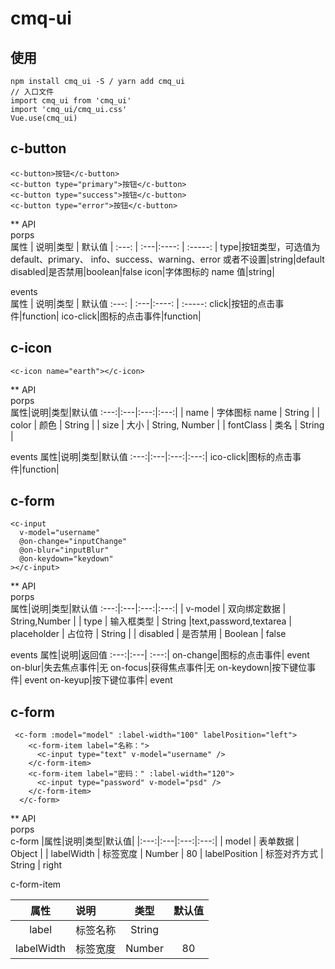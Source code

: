 # cmq-ui

## 使用

```
npm install cmq_ui -S / yarn add cmq_ui
// 入口文件
import cmq_ui from 'cmq_ui'
import 'cmq_ui/cmq_ui.css'
Vue.use(cmq_ui)
```

## c-button

```
<c-button>按钮</c-button>
<c-button type="primary">按钮</c-button>
<c-button type="success">按钮</c-button>
<c-button type="error">按钮</c-button>
```

\*\* API  
porps  
 属性 | 说明|类型 | 默认值
| :---: | :---|:----: | :-----: |
type|按钮类型，可选值为 default、primary、 info、success、warning、error 或者不设置|string|default
disabled|是否禁用|boolean|false
icon|字体图标的 name 值|string|

events  
 属性 | 说明|类型 | 默认值
:---: | :---|:----: | :-----:
click|按钮的点击事件|function|
ico-click|图标的点击事件|function|

## c-icon

```
<c-icon name="earth"></c-icon>
```

\*\* API  
porps  
属性|说明|类型|默认值
:---:|:---|:---:|:---:|
| name | 字体图标 name | String |
| color | 颜色 | String |
| size | 大小 | String, Number |
| fontClass | 类名 | String |

events
属性|说明|类型|默认值
:---:|:---|:---:|:---:|
ico-click|图标的点击事件|function|

## c-form

```
<c-input
  v-model="username"
  @on-change="inputChange"
  @on-blur="inputBlur"
  @on-keydown="keydown"
></c-input>
```

\*\* API  
porps  
属性|说明|类型|默认值
:---:|:---|:---:|:---:|
| v-model | 双向绑定数据 | String,Number |
| type | 输入框类型 | String |text,password,textarea
| placeholder | 占位符 | String |
| disabled | 是否禁用 | Boolean | false

events
属性|说明|返回值
:---:|:---| :---:|
on-change|图标的点击事件| event
on-blur|失去焦点事件|无
on-focus|获得焦点事件|无
on-keydown|按下键位事件| event
on-keyup|按下键位事件| event

## c-form

```
 <c-form :model="model" :label-width="100" labelPosition="left">
    <c-form-item label="名称：">
      <c-input type="text" v-model="username" />
    </c-form-item>
    <c-form-item label="密码：" :label-width="120">
      <c-input type="password" v-model="psd" />
    </c-form-item>
  </c-form>
```

\*\* API  
porps  
c-form
|属性|说明|类型|默认值|
|:---:|:---|:---:|:---:|
| model | 表单数据 | Object |
| labelWidth | 标签宽度 | Number | 80
| labelPosition | 标签对齐方式 | String | right

c-form-item

|    属性    | 说明     |  类型  | 默认值 |
| :--------: | :------- | :----: | :----: |
|   label    | 标签名称 | String |
| labelWidth | 标签宽度 | Number |   80   |
